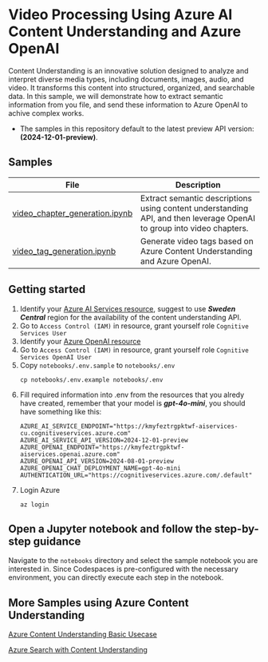 # Video Processing Using Azure AI Content Understanding and Azure OpenAI

Content Understanding is an innovative solution designed to analyze and interpret diverse media types, including documents, images, audio, and video. It transforms this content into structured, organized, and searchable data. In this sample, we will demonstrate how to extract semantic information from you file, and send these information to Azure OpenAI to achive complex works.


- The samples in this repository default to the latest preview API version: **(2024-12-01-preview)**.


## Samples

| File | Description |
| --- | --- |
| [video_chapter_generation.ipynb](video_chapter_generation.ipynb) | Extract semantic descriptions using content understanding API, and then leverage OpenAI to group into video chapters. |
| [video_tag_generation.ipynb](video_tag_generation.ipynb) | Generate video tags based on Azure Content Understanding and Azure OpenAI. |

## Getting started

1. Identify your [Azure AI Services resource](docs/create_azure_ai_service.md), suggest to use ***Sweden Central*** region for the availability of the content understanding API.
1. Go to `Access Control (IAM)` in resource, grant yourself role `Cognitive Services User`
1. Identify your [Azure OpenAI resource](https://learn.microsoft.com/en-us/azure/ai-services/openai/how-to/create-resource?pivots=web-portal)
1. Go to `Access Control (IAM)` in resource, grant yourself role `Cognitive Services OpenAI User`
1. Copy `notebooks/.env.sample` to `notebooks/.env`
   ```shell
   cp notebooks/.env.example notebooks/.env
   ```
1. Fill required information into .env from the resources that you alredy have created, remember that your model is ***gpt-4o-mini***, you should have something like this:
   ```shell
   AZURE_AI_SERVICE_ENDPOINT="https://kmyfeztrgpktwf-aiservices-cu.cognitiveservices.azure.com"
   AZURE_AI_SERVICE_API_VERSION=2024-12-01-preview
   AZURE_OPENAI_ENDPOINT="https://kmyfeztrgpktwf-aiservices.openai.azure.com"
   AZURE_OPENAI_API_VERSION=2024-08-01-preview
   AZURE_OPENAI_CHAT_DEPLOYMENT_NAME=gpt-4o-mini
   AUTHENTICATION_URL="https://cognitiveservices.azure.com/.default"
   ```
1. Login Azure
   ```shell
   az login
   ```

## Open a Jupyter notebook and follow the step-by-step guidance

Navigate to the `notebooks` directory and select the sample notebook you are interested in. Since Codespaces is pre-configured with the necessary environment, you can directly execute each step in the notebook.

## More Samples using Azure Content Understanding
[Azure Content Understanding Basic Usecase](https://github.com/Azure-Samples/azure-ai-content-understanding-python)

[Azure Search with Content Understanding](https://github.com/Azure-Samples/azure-ai-search-with-content-understanding-python)